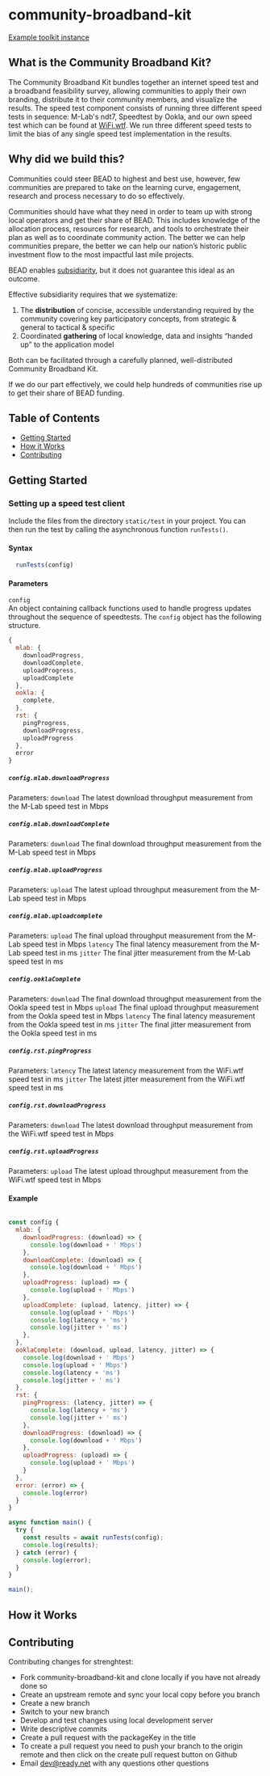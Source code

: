 # community-broadband-kit

[Example toolkit instance](https://toolkit.broadband.money/)

## What is the Community Broadband Kit?

The Community Broadband Kit bundles together an internet speed test and a broadband feasibility survey, allowing communities to apply their own branding, distribute it to their community members, and visualize the results. The speed test component consists of running three different speed tests in sequence: M-Lab's ndt7, Speedtest by Ookla, and our own speed test which can be found at [WiFi.wtf](https://wifi.wtf/). We run three different speed tests to limit the bias of any single speed test implementation in the results. 

## Why did we build this?

Communities could steer BEAD to highest and best use, however, few communities are prepared to take on the learning curve, engagement, research and process necessary to do so effectively. 

Communities should have what they need in order to team up with strong local operators and get their share of BEAD. This includes knowledge of the allocation process, resources for research, and tools to orchestrate their plan as well as to coordinate community action.
The better we can help communities prepare, the better we can help our nation’s historic public investment flow to the most impactful last mile projects.

BEAD enables [subsidiarity](https://en.wikipedia.org/wiki/Subsidiarity), but it does not guarantee this ideal as an outcome. 

Effective subsidiarity requires that we systematize:

1. The **distribution** of concise, accessible understanding required by the community covering key participatory concepts, from strategic & general to tactical & specific
2. Coordinated **gathering** of local knowledge, data and insights “handed up” to the application model

Both can be facilitated through a carefully planned, well-distributed Community Broadband Kit. 

If we do our part effectively, we could help hundreds of communities rise up to get their share of BEAD funding.

## Table of Contents

- [Getting Started](#getting-started)
- [How it Works](#how-it-works)
- [Contributing](#contributing)

## <a name="getting-started"></a>Getting Started

### Setting up a speed test client

Include the files from the directory `static/test` in your project. You can then run the test by calling the asynchronous function `runTests()`.

#### Syntax
```js
  runTests(config)
```

#### Parameters
`config`  
An object containing callback functions used to handle progress updates throughout the sequence of speedtests. The `config` object has the following structure.

```js
{
  mlab: {
    downloadProgress,
    downloadComplete,
    uploadProgress,
    uploadComplete
  },
  ookla: {
    complete,
  },
  rst: {
    pingProgress,
    downloadProgress,
    uploadProgress
  },
  error
}
```

##### `config.mlab.downloadProgress`

Parameters: 
`download` The latest download throughput measurement from the M-Lab speed test in Mbps

##### `config.mlab.downloadComplete`

Parameters: 
`download` The final download throughput measurement from the M-Lab speed test in Mbps

##### `config.mlab.uploadProgress`

Parameters: 
`upload` The latest upload throughput measurement from the M-Lab speed test in Mbps

##### `config.mlab.uploadcomplete`

Parameters: 
`upload` The final upload throughput measurement from the M-Lab speed test in Mbps
`latency` The final latency measurement from the M-Lab speed test in ms
`jitter` The final jitter measurement from the M-Lab speed test in ms

##### `config.ooklaComplete`

Parameters: 
`download` The final download throughput measurement from the Ookla speed test in Mbps
`upload` The final upload throughput measurement from the Ookla speed test in Mbps
`latency` The final latency measurement from the Ookla speed test in ms
`jitter` The final jitter measurement from the Ookla speed test in ms

##### `config.rst.pingProgress`

Parameters: 
`latency` The latest latency measurement from the WiFi.wtf speed test in ms
`jitter` The latest jitter measurement from the WiFi.wtf speed test in ms


##### `config.rst.downloadProgress`

Parameters: 
`download` The latest download throughput measurement from the WiFi.wtf speed test in Mbps

##### `config.rst.uploadProgress`

Parameters: 
`upload` The latest upload throughput measurement from the WiFi.wtf speed test in Mbps

#### Example
```js

const config {
  mlab: {
    downloadProgress: (download) => {
      console.log(download + ' Mbps')
    },
    downloadComplete: (download) => {
      console.log(download + ' Mbps')
    },
    uploadProgress: (upload) => {
      console.log(upload + ' Mbps')
    },
    uploadComplete: (upload, latency, jitter) => {
      console.log(upload + ' Mbps')
      console.log(latency + 'ms')
      console.log(jitter + ' ms')
    },
  },
  ooklaComplete: (download, upload, latency, jitter) => {
    console.log(download + ' Mbps')
    console.log(upload + ' Mbps')
    console.log(latency + 'ms')
    console.log(jitter + ' ms')
  },
  rst: {
    pingProgress: (latency, jitter) => {
      console.log(latency + 'ms')
      console.log(jitter + ' ms')
    },
    downloadProgress: (download) => {
      console.log(download + ' Mbps')
    },
    uploadProgress: (upload) => {
      console.log(upload + ' Mbps')
    }
  },
  error: (error) => {
    console.log(error)
  }
}

async function main() {
  try {
    const results = await runTests(config);
    console.log(results);
  } catch (error) {
    console.log(error);
  }
}

main();
```

## <a name="how-it-works"></a>How it Works


## <a name="contributing"></a>Contributing

Contributing changes for strenghtest:

- Fork community-broadband-kit and clone locally if you have not already done so
- Create an upstream remote and sync your local copy before you branch
- Create a new branch
- Switch to your new branch
- Develop and test changes using local development server
- Write descriptive commits
- Create a pull request with the packageKey in the title
- To create a pull request you need to push your branch to the origin remote and then click on the create pull request button on Github
- Email dev@ready.net with any questions other questions
